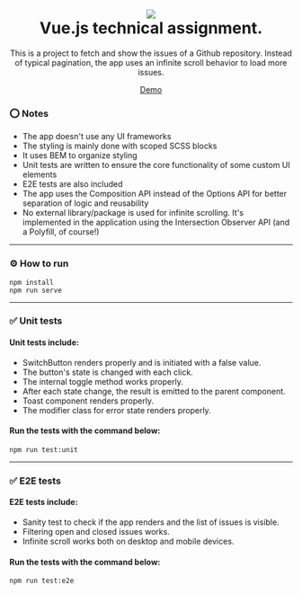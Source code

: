 <h1 align="center">
  <div> <img src="https://mosec.jsdev.best/mosec_small.png" /> </div>
  Vue.js technical assignment.
</h1>

<p align="center">
 This is a project to fetch and show the issues of a Github repository. Instead of typical pagination, the app uses an infinite scroll behavior to load more issues. 
 </p>
<div align="center">  <a href="https://mosec.jsdev.best"> Demo </a> </div>

### ⭕ Notes
- The app doesn't use any UI frameworks
- The styling is mainly done with scoped SCSS blocks
- It uses BEM to organize styling
- Unit tests are written to ensure the core functionality of some custom UI elements
- E2E tests are also included
- The app uses the Composition API instead of the Options API for better separation of logic and reusability
- No external library/package is used for infinite scrolling. It's implemented in the application using the Intersection Observer API (and a Polyfill, of course!)

---------------

### ⚙️ How to run
``` 
npm install
npm run serve
```

---------------

### ✅ Unit tests

#### Unit tests include:
- SwitchButton renders properly and is initiated with a false value.
- The button's state is changed with each click.
- The internal toggle method works properly.
- After each state change, the result is emitted to the parent component.
- Toast component renders properly.
- The modifier class for error state renders properly.

#### Run the tests with the command below:
```
npm run test:unit
```

---------------

### ✅ E2E tests
#### E2E tests include:
- Sanity test to check if the app renders and the list of issues is visible.
- Filtering open and closed issues works.
- Infinite scroll works both on desktop and mobile devices.
#### Run the tests with the command below:
```
npm run test:e2e
```

